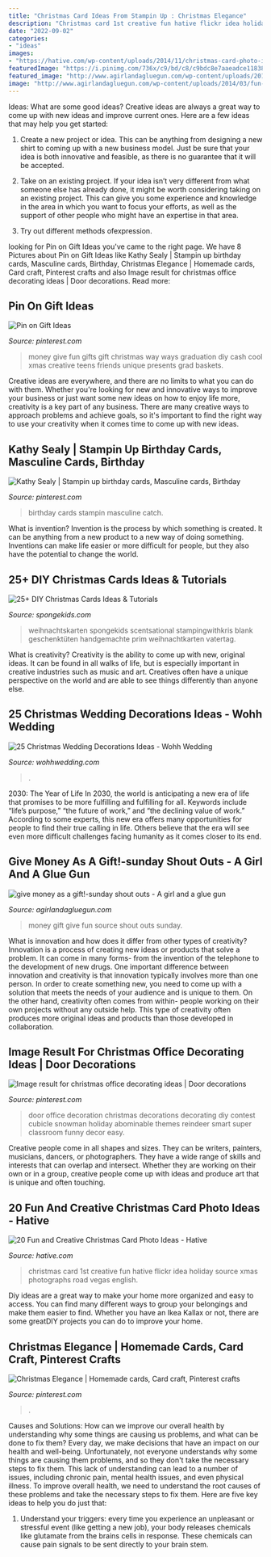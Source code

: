 ```yaml
---
title: "Christmas Card Ideas From Stampin Up : Christmas Elegance"
description: "Christmas card 1st creative fun hative flickr idea holiday source xmas photographs road vegas english"
date: "2022-09-02"
categories:
- "ideas"
images:
- "https://hative.com/wp-content/uploads/2014/11/christmas-card-photo-ideas/13-christmas-card-photo-ideas.jpg"
featuredImage: "https://i.pinimg.com/736x/c9/bd/c8/c9bdc8e7aaeadce1183878667232732b.jpg"
featured_image: "http://www.agirlandagluegun.com/wp-content/uploads/2014/03/fun-way-to-gift-money-435x600-1.jpg"
image: "http://www.agirlandagluegun.com/wp-content/uploads/2014/03/fun-way-to-gift-money-435x600-1.jpg"
---
```



Ideas: What are some good ideas?
Creative ideas are always a great way to come up with new ideas and improve current ones. Here are a few ideas that may help you get started:
1. Create a new project or idea. This can be anything from designing a new shirt to coming up with a new business model. Just be sure that your idea is both innovative and feasible, as there is no guarantee that it will be accepted.

2. Take on an existing project. If your idea isn’t very different from what someone else has already done, it might be worth considering taking on an existing project. This can give you some experience and knowledge in the area in which you want to focus your efforts, as well as the support of other people who might have an expertise in that area.

3. Try out different methods ofexpression.

	

		
looking for Pin on Gift Ideas you've came to the right page. We have 8 Pictures about Pin on Gift Ideas like Kathy Sealy | Stampin up birthday cards, Masculine cards, Birthday, Christmas Elegance | Homemade cards, Card craft, Pinterest crafts and also Image result for christmas office decorating ideas | Door decorations. Read more:
		
    
## Pin On Gift Ideas

<img loading=lazy src="https://i.pinimg.com/736x/50/67/77/5067771c71aa81cdf170fc404e595e99--cash-gifts-graduation-gifts.jpg" onerror="this.onerror=null;this.src='https://tse4.mm.bing.net/th?id=OIP.LMFM7Eh_g7X5sGHfflu9MQAAAA&amp;pid=15.1';" alt="Pin on Gift Ideas">

_Source: pinterest.com_

>money give fun gifts gift christmas way ways graduation diy cash cool xmas creative teens friends unique presents grad baskets. 

	

Creative ideas are everywhere, and there are no limits to what you can do with them. Whether you're looking for new and innovative ways to improve your business or just want some new ideas on how to enjoy life more, creativity is a key part of any business. There are many creative ways to approach problems and achieve goals, so it's important to find the right way to use your creativity when it comes time to come up with new ideas.

    
## Kathy Sealy | Stampin Up Birthday Cards, Masculine Cards, Birthday

<img loading=lazy src="https://i.pinimg.com/736x/dd/54/5a/dd545a811155e71b84382fb4cc8bacc3.jpg" onerror="this.onerror=null;this.src='https://tse4.mm.bing.net/th?id=OIP.R_XJFSsxU2ZzmVQHJYEibwHaJ4&amp;pid=15.1';" alt="Kathy Sealy | Stampin up birthday cards, Masculine cards, Birthday">

_Source: pinterest.com_

>birthday cards stampin masculine catch. 

	

What is invention?
Invention is the process by which something is created. It can be anything from a new product to a new way of doing something. Inventions can make life easier or more difficult for people, but they also have the potential to change the world.

    
## 25+ DIY Christmas Cards Ideas &amp; Tutorials

<img loading=lazy src="https://spongekids.com/wp-content/uploads/2016/10/diy-christmas-cards/4-diy-christmas-cards.jpg" onerror="this.onerror=null;this.src='https://tse4.mm.bing.net/th?id=OIP.Eaq7rt0qODG1Xpko_NNhHwHaKA&amp;pid=15.1';" alt="25+ DIY Christmas Cards Ideas &amp; Tutorials">

_Source: spongekids.com_

>weihnachtskarten spongekids scentsational stampingwithkris blank geschenktüten handgemachte prim weihnachtkarten vatertag. 

	

What is creativity?
Creativity is the ability to come up with new, original ideas. It can be found in all walks of life, but is especially important in creative industries such as music and art. Creatives often have a unique perspective on the world and are able to see things differently than anyone else.

    
## 25 Christmas Wedding Decorations Ideas - Wohh Wedding

<img loading=lazy src="http://wohhwedding.com/wp-content/uploads/2016/05/Gorgeous-Christmas-Wedding-Decorations.jpg" onerror="this.onerror=null;this.src='https://tse4.mm.bing.net/th?id=OIP.qhG7_yq3f3LzmgJsBkE1tgHaJ4&amp;pid=15.1';" alt="25 Christmas Wedding Decorations Ideas - Wohh Wedding">

_Source: wohhwedding.com_

>. 

	

2030: The Year of Life
In 2030, the world is anticipating a new era of life that promises to be more fulfilling and fulfilling for all. Keywords include “life’s purpose,” “the future of work,” and “the declining value of work.” According to some experts, this new era offers many opportunities for people to find their true calling in life. Others believe that the era will see even more difficult challenges facing humanity as it comes closer to its end.

    
## Give Money As A Gift!-sunday Shout Outs - A Girl And A Glue Gun

<img loading=lazy src="http://www.agirlandagluegun.com/wp-content/uploads/2014/03/fun-way-to-gift-money-435x600-1.jpg" onerror="this.onerror=null;this.src='https://tse3.mm.bing.net/th?id=OIP.rlYC0g02JimGsFjUts5zRAAAAA&amp;pid=15.1';" alt="give money as a gift!-sunday shout outs - A girl and a glue gun">

_Source: agirlandagluegun.com_

>money gift give fun source shout outs sunday. 

	

What is innovation and how does it differ from other types of creativity?
Innovation is a process of creating new ideas or products that solve a problem. It can come in many forms- from the invention of the telephone to the development of new drugs. 
One important difference between innovation and creativity is that innovation typically involves more than one person. In order to create something new, you need to come up with a solution that meets the needs of your audience and is unique to them. On the other hand, creativity often comes from within- people working on their own projects without any outside help. This type of creativity often produces more original ideas and products than those developed in collaboration.

    
## Image Result For Christmas Office Decorating Ideas | Door Decorations

<img loading=lazy src="https://i.pinimg.com/736x/c9/bd/c8/c9bdc8e7aaeadce1183878667232732b.jpg" onerror="this.onerror=null;this.src='https://tse2.mm.bing.net/th?id=OIP.a7uGJziGX-1ZnOwukbcTfwHaJ3&amp;pid=15.1';" alt="Image result for christmas office decorating ideas | Door decorations">

_Source: pinterest.com_

>door office decoration christmas decorations decorating diy contest cubicle snowman holiday abominable themes reindeer smart super classroom funny decor easy. 

	

Creative people come in all shapes and sizes. They can be writers, painters, musicians, dancers, or photographers. They have a wide range of skills and interests that can overlap and intersect. Whether they are working on their own or in a group, creative people come up with ideas and produce art that is unique and often touching.

    
## 20 Fun And Creative Christmas Card Photo Ideas - Hative

<img loading=lazy src="https://hative.com/wp-content/uploads/2014/11/christmas-card-photo-ideas/13-christmas-card-photo-ideas.jpg" onerror="this.onerror=null;this.src='https://tse2.mm.bing.net/th?id=OIP.2O-MYaYYNL2BX3AUx4QvcwHaLG&amp;pid=15.1';" alt="20 Fun and Creative Christmas Card Photo Ideas - Hative">

_Source: hative.com_

>christmas card 1st creative fun hative flickr idea holiday source xmas photographs road vegas english. 

	

Diy ideas are a great way to make your home more organized and easy to access. You can find many different ways to group your belongings and make them easier to find. Whether you have an Ikea Kallax or not, there are some greatDIY projects you can do to improve your home.

    
## Christmas Elegance | Homemade Cards, Card Craft, Pinterest Crafts

<img loading=lazy src="https://i.pinimg.com/736x/7b/f3/a5/7bf3a554180eaae58c5eef17cb79f6f7--pinterest-crafts-craft-cards.jpg" onerror="this.onerror=null;this.src='https://tse1.mm.bing.net/th?id=OIP.KI4leeF3rzYl2BcP-bNgeAHaJ3&amp;pid=15.1';" alt="Christmas Elegance | Homemade cards, Card craft, Pinterest crafts">

_Source: pinterest.com_

>. 

	

Causes and Solutions: How can we improve our overall health by understanding why some things are causing us problems, and what can be done to fix them?
Every day, we make decisions that have an impact on our health and well-being. Unfortunately, not everyone understands why some things are causing them problems, and so they don't take the necessary steps to fix them. This lack of understanding can lead to a number of issues, including chronic pain, mental health issues, and even physical illness. To improve overall health, we need to understand the root causes of these problems and take the necessary steps to fix them. Here are five key ideas to help you do just that: 
1) Understand your triggers: every time you experience an unpleasant or stressful event (like getting a new job), your body releases chemicals like glutamate from the brains cells in response. These chemicals can cause pain signals to be sent directly to your brain stem.

